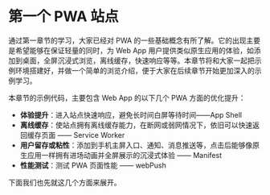 # 第一个 PWA 站点

通过第一章节的学习，大家已经对 PWA 的一些基础概念有所了解。它的出现主要是希望能够在保证轻量的同时，为 Web App 用户提供类似原生应用的体验，如添加到桌面，全屏沉浸式浏览，离线缓存，快速响应等等。本章节将和大家一起把示例环境搭建好，并做一个简单的浏览介绍，便于大家在后续章节开始更加深入的示例学习。

本章节的示例代码，主要包含 Web App 的以下几个 PWA 方面的优化提升：

- **体验提升**：进入站点快速响应，避免长时间白屏等待时间——App Shell
- **离线缓存**：使站点拥有离线缓存能力，在断网或弱网情况下，依旧可以快速返回缓存页面 —— Service Worker
- **用户留存或粘性**：添加到手机主屏入口、通知、消息推送等，点击后能够像原生应用一样拥有进场动画并全屏展示的沉浸式体验 —— Manifest
- **性能测试**：测试 PWA 页面性能 —— webPush

下面我们也先就这几个方面来展开。



